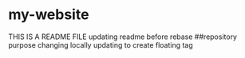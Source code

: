 # my-website
THIS IS A README FILE
updating readme before rebase
##repository purpose
changing locally
updating to create floating tag
